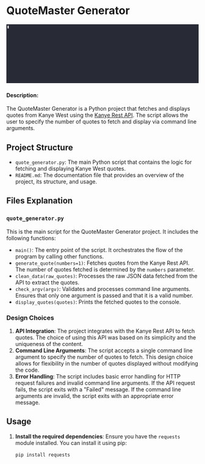 # QuoteMaster Generator

![Demo](src/demo.gif "Demo gif.")

#### Description:

The QuoteMaster Generator is a Python project that fetches and displays quotes from Kanye West using the [Kanye Rest API](https://kanye.rest). The script allows the user to specify the number of quotes to fetch and display via command line arguments.

## Project Structure

- `quote_generator.py`: The main Python script that contains the logic for fetching and displaying Kanye West quotes.
- `README.md`: The documentation file that provides an overview of the project, its structure, and usage.

## Files Explanation

### `quote_generator.py`

This is the main script for the QuoteMaster Generator project. It includes the following functions:

- `main()`: The entry point of the script. It orchestrates the flow of the program by calling other functions.
- `generate_quote(numbers=1)`: Fetches quotes from the Kanye Rest API. The number of quotes fetched is determined by the `numbers` parameter.
- `clean_data(raw_quotes)`: Processes the raw JSON data fetched from the API to extract the quotes.
- `check_argv(argv)`: Validates and processes command line arguments. Ensures that only one argument is passed and that it is a valid number.
- `display_quotes(quotes)`: Prints the fetched quotes to the console.

### Design Choices

1. **API Integration**: The project integrates with the Kanye Rest API to fetch quotes. The choice of using this API was based on its simplicity and the uniqueness of the content.
2. **Command Line Arguments**: The script accepts a single command line argument to specify the number of quotes to fetch. This design choice allows for flexibility in the number of quotes displayed without modifying the code.
3. **Error Handling**: The script includes basic error handling for HTTP request failures and invalid command line arguments. If the API request fails, the script exits with a "Failed" message. If the command line arguments are invalid, the script exits with an appropriate error message.

## Usage

1. **Install the required dependencies**:
   Ensure you have the `requests` module installed. You can install it using pip:

   ```bash
   pip install requests
